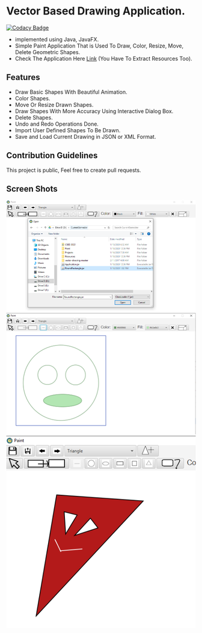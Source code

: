 # Vector Based Drawing Application.
[![Codacy Badge](https://api.codacy.com/project/badge/Grade/d1f28e6f29644091b24bea1b7cad6670)](https://www.codacy.com/manual/HydroxideX/Paint?utm_source=github.com&amp;utm_medium=referral&amp;utm_content=HydroxideX/Paint&amp;utm_campaign=Badge_Grade)
- implemented using Java, JavaFX.
- Simple Paint Application That is Used To Draw, Color, Resize, Move, Delete Geometric Shapes.
- Check The Application Here [Link](https://github.com/HydroxideX/Paint/releases/tag/1.0) (You Have To Extract Resources Too).

## Features ##
- Draw Basic Shapes With Beautiful Animation.
- Color Shapes.
- Move Or Resize Drawn Shapes.
- Draw Shapes With More Accuracy Using Interactive Dialog Box.
- Delete Shapes.
- Undo and Redo Operations Done.
- Import User Defined Shapes To Be Drawn.
- Save and Load Current Drawing in JSON or XML Format.

## Contribution Guidelines ##
This project is public, Feel free to create pull requests.

## Screen Shots ##
![picture alt](https://github.com/HydroxideX/Paint/blob/master/screenshots/screenshot_1.png)
![picture alt](https://github.com/HydroxideX/Paint/blob/master/screenshots/screenshot_2.png)
![picture alt](https://github.com/HydroxideX/Paint/blob/master/screenshots/screenshot_3.png)
